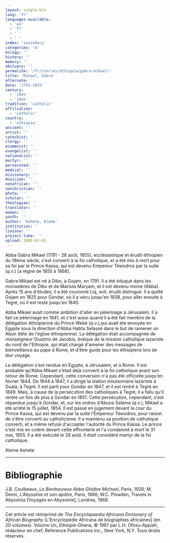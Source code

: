 ```yaml
---
layout: single-bio
lang: 'fr'
languages-available:
  - 'en'
  - 'fr'
  - ' '
  - ' '
index: 'secondary'
categories: 'm'
eulogy: ''
history: ''
memory: ''
obituary: ''
permalink: '/fr/stories/ethiopia/gabra-mikael/'
title: 'Mikael, Gabra'
alternate: ''
date: '1791-1855'
century:
  - '19th'
  - '18th'
tradition: 'catholic'
affiliation:
  - 'catholic'
country:
  - 'ethiopia'
ancient: ''
artist: ''
catechist: ''
clergy: ''
ecumenist: ''
evangelist: ''
nationalist: ''
martyr: ''
persecuted: ''
medical: ''
missionary: ''
musician: ''
nonafrican: ''
nonchristian: ''
photo: ''
scholar: ''
theologian: ''
translator: ''
women: ''
youth: ''
author: 'Ashete, Aleme'
institution: ''
liaison: ''
project-luke: ''
upload: 2000-01-01
---
```



Abba Gabra Mikael (1791 - 28 août, 1855), ecclésiastique et érudit éthiopien du 19ème siècle, s'est converti à la foi catholique, et a été mis à mort pour sa foi par le Prince Kassa, qui est devenu Empereur Téwodros par la suite (*q.v.*) [a régné de 1855 à 1868].

Gabra Mikael est né à Dibo, à Gojam, en 1791. Il a été éduqué dans les monastères de Dibo et de Martula Maryam, et il est devenu moine (Abba). Après 15 ans d'études, il a été couronné Liq, soit, érudit distingué. Il a quitté Gojam en 1825 pour Gondar, où il a vécu jusqu'en 1838, pour aller ensuite à Tegré, où il est resté jusqu'en 1840.

Abba Mikael avait comme ambition d'aller en pèlerinage à Jérusalem. Il a fait ce pèlerinage en 1841, et c'est aussi quand il a été fait membre de la délégation éthiopienne du Prince Webé (*q.v.*),qui avait été envoyée en Egypte sous la direction d'Abba Habta Selassé dans le but de ramener un Abun (tête de l'église éthiopienne). La délégation était accompagnée de monseigneur Giustino de Jacobis, évêque de la mission catholique lazariste du nord de l'Ethiopie, qui était chargé d'amener des messages de bienveillance au pape à Rome, et d'être guide pour les éthiopiens lors de leur voyage.

La délégation s'est rendue en Egypte, à Jérusalem, et à Rome. Il est probable qu'Abba Mikael s'était déjà converti à la foi catholique avant son retour de Rome. Cependant, cette conversion n'a pas été officielle jusqu'en février 1844. De 1844 à 1847, il a dirigé la station missionnaire lazariste à Guala, à Tegré. Il est parti pour Gondar en 1847, et il est rentré à Tegré en 1849. Mais, à cause de la persécution des catholiques à Tegré, il a fallu qu'il rentre un fois de plus à Gondar en 1851. Cette persécution, cependant, s'est répandue jusqu'à Gondar, et, sur les ordres d'Abuna Salama (*q.v.*), Mikael a été arrêté le 15 juillet, 1854. Il est passé en jugement devant la cour du Prince Kassa, qui est devenu par la suite l'Empereur Téwodros, pour raison de s'être converti au catholicisme. Il a maintenu sa position de catholique converti, et a même refusé d'accepter l'autorité du Prince Kassa. Le prince s'est mis en colère devant cette effronterie et l'a condamné à mort le 31 mai, 1855. Il a été exécuté le 28 août. Il était considéré martyr de la foi catholique.

Aleme Ashete

---

# Bibliographie

J.B. Coulbeaux, *Le Bienheureux Abba Ghébre Michael*, Paris, 1926; M. Devin, *L'Abyssinie et son apôtre*, Paris, 1866; W.C. Plowden, Travels in Abyssinia [Voyages en Abyssinie], Londres, 1868.

---

Cet article est réimprimé de *The Encyclopaedia Africana Dictionary of African Biography* [L'Encyclopédie Africana de biographies africaines] (en 20 volumes). Volume Un, Ethiopie-Ghana, © 1997 par L.H. Ofosu-Appiah, rédacteur en chef, Reference Publications Inc., New York, N.Y. Tous droits réservés.